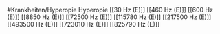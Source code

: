 #Krankheiten/Hyperopie
Hyperopie
[[30 Hz (E)]]
[[460 Hz (E)]]
[[600 Hz (E)]]
[[8850 Hz (E)]]
[[72500 Hz (E)]]
[[115780 Hz (E)]]
[[217500 Hz (E)]]
[[493500 Hz (E)]]
[[723010 Hz (E)]]
[[825790 Hz (E)]]